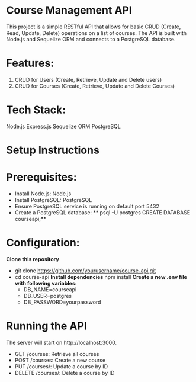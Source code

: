 # Course Management API

This project is a simple RESTful API that allows for basic CRUD (Create, Read, Update, Delete) operations on a list of courses. The API is built with Node.js and Sequelize ORM and connects to a PostgreSQL database.

# Features:
1. CRUD for Users (Create, Retrieve, Update and Delete users)
2. CRUD for Courses (Create, Retrieve, Update and Delete Courses)

# Tech Stack:
  Node.js
  Express.js
  Sequelize ORM
  PostgreSQL

# Setup Instructions

# Prerequisites:
- Install Node.js: Node.js
- Install PostgreSQL: PostgreSQL
- Ensure PostgreSQL service is running on default port 5432
- Create a PostgreSQL database:
        **  psql -U postgres
      CREATE DATABASE courseapi;**
  
# Configuration:
  **Clone this repository**
  - git clone https://github.com/yourusername/course-api.git
  - cd course-api
  **Install dependencies**
    npm install
  **Create a new .env file with following variables:**
    - DB_NAME=courseapi
    - DB_USER=postgres
    - DB_PASSWORD=yourpassword

# Running the API
The server will start on http://localhost:3000.
- GET /courses: Retrieve all courses
- POST /courses: Create a new course
- PUT /courses/: Update a course by ID
- DELETE /courses/: Delete a course by ID
